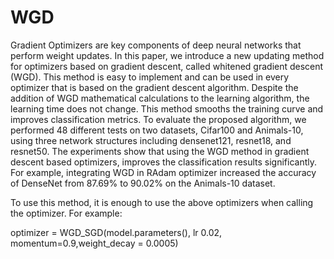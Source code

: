 # WGD
Gradient
Optimizers are key components of deep neural networks that perform weight updates. In this paper, we introduce a new updating method for optimizers based on gradient descent, called whitened gradient descent (WGD). This method is easy to implement and can be used in every optimizer that is based on the gradient descent algorithm. Despite the addition of WGD mathematical calculations to the learning algorithm, the learning time does not change. This method smooths the training curve and improves classification metrics. To evaluate the proposed algorithm, we performed 48 different tests on two datasets, Cifar100 and Animals-10, using three network structures including densenet121, resnet18, and resnet50. The experiments show that using the WGD method in gradient descent based optimizers, improves the classification results significantly. For example, integrating WGD in RAdam optimizer increased the accuracy of DenseNet from 87.69% to 90.02% on the Animals-10 dataset.  

To use this method, it is enough to use the above optimizers when calling the optimizer.
For example:


optimizer = WGD_SGD(model.parameters(), lr 0.02, momentum=0.9,weight_decay = 0.0005)
